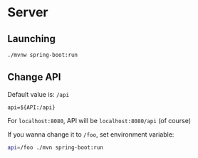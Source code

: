 # Server

## Launching

```sh
./mvnw spring-boot:run
```

## Change API

Default value is: `/api`

```
api=${API:/api}
```

For `localhost:8080`, API will be `localhost:8080/api` (of course)


If you wanna change it to `/foo`, set environment variable:

```sh
api=/foo ./mvn spring-boot:run
```
